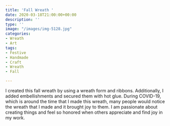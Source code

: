 ```yaml
---
title: 'Fall Wreath '
date: 2020-03-18T21:00:00+00:00
description: ''
type: ''
image: "/images/img-5128.jpg"
categories:
- Wreath
- Art
tags:
- Festive
- Handmade
- Craft
- Wreath
- Fall

---
```

I created this fall wreath by using a wreath form and ribbons. Additionally, I added embellishments and secured them with hot glue. During COVID-19, which is around the time that I made this wreath, many people would notice the wreath that I made and it brought joy to them. I am passionate about creating things and feel so honored when others appreciate and find joy in my work.